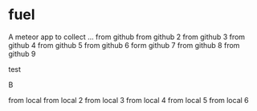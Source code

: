 # fuel
A meteor app to collect ...
from github
from github 2
from github 3
from github 4
from github 5
from github 6
form github 7
from github 8
from github 9





test

B

from local
from local 2
from local 3
from local 4
from local 5
from local 6
